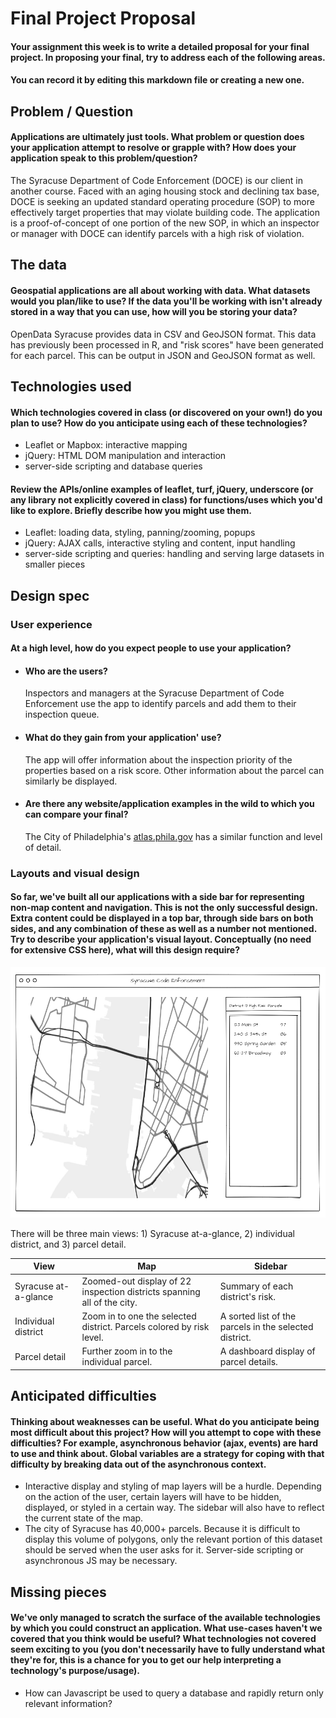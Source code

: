 # Final Project Proposal

#### Your assignment this week is to write a detailed proposal for your final project. In proposing your final, try to address each of the following areas.

#### You can record it by editing this markdown file or creating a new one.

## Problem / Question

#### Applications are ultimately just tools. What problem or question does your application attempt to resolve or grapple with? How does your application speak to this problem/question?

The Syracuse Department of Code Enforcement (DOCE) is our client in another course. Faced with an aging housing stock and declining tax base, DOCE is seeking an updated standard operating procedure (SOP) to more effectively target properties that may violate building code. The application is a proof-of-concept of one portion of the new SOP, in which an inspector or manager with DOCE can identify parcels with a high risk of violation.

## The data

#### Geospatial applications are all about working with data. What datasets would you plan/like to use? If the data you'll be working with isn't already stored in a way that you can use, how will you be storing your data?

OpenData Syracuse provides data in CSV and GeoJSON format. This data has previously been processed in R, and "risk scores" have been generated for each parcel. This can be output in JSON and GeoJSON format as well.

## Technologies used

#### Which technologies covered in class (or discovered on your own!) do you plan to use? How do you anticipate using each of these technologies?

- Leaflet or Mapbox: interactive mapping  
- jQuery: HTML DOM manipulation and interaction  
- server-side scripting and database queries  

#### Review the APIs/online examples of leaflet, turf, jQuery, underscore (or any library not explicitly covered in class) for functions/uses which you'd like to explore. Briefly describe how you might use them.

- Leaflet: loading data, styling, panning/zooming, popups
- jQuery: AJAX calls, interactive styling and content, input handling
- server-side scripting and queries: handling and serving large datasets in smaller pieces

## Design spec

### User experience

#### At a high level, how do you expect people to use your application?
- #### Who are the users?
  Inspectors and managers at the Syracuse Department of Code Enforcement use the app to identify parcels and add them to their inspection queue.  
- #### What do they gain from your application' use?
  The app will offer information about the inspection priority of the properties based on a risk score. Other information about the parcel can similarly be displayed.
- #### Are there any website/application examples in the wild to which you can compare your final?
  The City of Philadelphia's [atlas.phila.gov](https://atlas.phila.gov/#/896-98%20N%2046TH%20ST/zoning) has a similar function and level of detail.

### Layouts and visual design

#### So far, we've built all our applications with a side bar for representing non-map content and navigation. This is not the only successful design. Extra content could be displayed in a top bar, through side bars on both sides, and any combination of these as well as a number not mentioned. Try to describe your application's visual layout. Conceptually (no need for extensive CSS here), what will this design require?

![wireframe](Capture.PNG)  

There will be three main views: 1) Syracuse at-a-glance, 2) individual district, and 3) parcel detail.  

| View                 | Map                                                                     | Sidebar                                                  |
| -------------------- | ----------------------------------------------------------------------- | ------------------------------------------------------- |
| Syracuse at-a-glance | Zoomed-out display of 22 inspection districts spanning all of the city. | Summary of each district's risk.                        |
| Individual district  | Zoom in to one the selected district. Parcels colored by risk level.    | A sorted list of the parcels in the selected district. |
| Parcel detail        | Further zoom in to the individual parcel.                               | A dashboard display of parcel details.               |

## Anticipated difficulties

#### Thinking about weaknesses can be useful. What do you anticipate being most difficult about this project? How will you attempt to cope with these difficulties? For example, asynchronous behavior (ajax, events) are hard to use and think about. Global variables are a strategy for coping with that difficulty by breaking data out of the asynchronous context.

- Interactive display and styling of map layers will be a hurdle. Depending on the action of the user, certain layers will have to be hidden, displayed, or styled in a certain way. The sidebar will also have to reflect the current state of the map.  
- The city of Syracuse has 40,000+ parcels. Because it is difficult to display this volume of polygons, only the relevant portion of this dataset should be served when the user asks for it. Server-side scripting or asynchronous JS may be necessary.

## Missing pieces

#### We've only managed to scratch the surface of the available technologies by which you could construct an application. What use-cases haven't we covered that you think would be useful? What technologies not covered seem exciting to you (you don't necessarily have to fully understand what they're for, this is a chance for you to get our help interpreting a technology's purpose/usage).

- How can Javascript be used to query a database and rapidly return only relevant information? 
